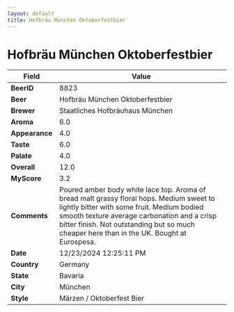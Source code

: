 ```yaml
---
layout: default
title: Hofbräu München Oktoberfestbier
---
```


# Hofbräu München Oktoberfestbier

| Field         | Value     |
|---------------|-----------|
| **BeerID** | 8823 |
| **Beer** | Hofbräu München Oktoberfestbier |
| **Brewer** | Staatliches Hofbräuhaus München |
| **Aroma** | 6.0 |
| **Appearance** | 4.0 |
| **Taste** | 6.0 |
| **Palate** | 4.0 |
| **Overall** | 12.0 |
| **MyScore** | 3.2 |
| **Comments** | Poured amber body white lace top.  Aroma of bread malt grassy floral hops.  Medium sweet to lightly bitter with some fruit. Medium bodied smooth texture average carbonation and a crisp bitter finish. Not outstanding but so much cheaper here than in the UK.  Bought at Eurospesa. |
| **Date** | 12/23/2024 12:25:11 PM |
| **Country** | Germany |
| **State** | Bavaria |
| **City** | München |
| **Style** | Märzen / Oktoberfest Bier |
